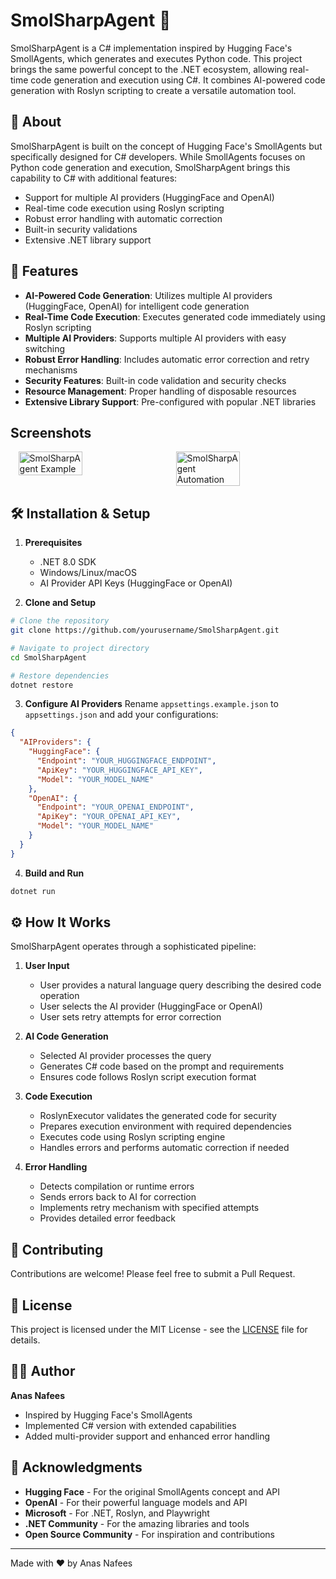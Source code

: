 # SmolSharpAgent 🤖

SmolSharpAgent is a C# implementation inspired by Hugging Face's SmollAgents, which generates and executes Python code. This project brings the same powerful concept to the .NET ecosystem, allowing real-time code generation and execution using C#. It combines AI-powered code generation with Roslyn scripting to create a versatile automation tool.

## 🌟 About

SmolSharpAgent is built on the concept of Hugging Face's SmollAgents but specifically designed for C# developers. While SmollAgents focuses on Python code generation and execution, SmolSharpAgent brings this capability to C# with additional features:

- Support for multiple AI providers (HuggingFace and OpenAI)
- Real-time code execution using Roslyn scripting
- Robust error handling with automatic correction
- Built-in security validations
- Extensive .NET library support

## 🌟 Features

- **AI-Powered Code Generation**: Utilizes multiple AI providers (HuggingFace, OpenAI) for intelligent code generation
- **Real-Time Code Execution**: Executes generated code immediately using Roslyn scripting
- **Multiple AI Providers**: Supports multiple AI providers with easy switching
- **Robust Error Handling**: Includes automatic error correction and retry mechanisms
- **Security Features**: Built-in code validation and security checks
- **Resource Management**: Proper handling of disposable resources
- **Extensive Library Support**: Pre-configured with popular .NET libraries

## Screenshots

<div style="display: flex; justify-content: space-around;">
  <img src="https://i.ibb.co/CKL4H7VK/Smolsharpagent-example.png" alt="SmolSharpAgent Example" width="45%" />
  <img src="https://i.ibb.co/MkQsK6yw/smolsharp-exmple-automation.png" alt="SmolSharpAgent Automation" width="45%" />
</div>

## 🛠️ Installation & Setup

1. **Prerequisites**
   - .NET 8.0 SDK
   - Windows/Linux/macOS
   - AI Provider API Keys (HuggingFace or OpenAI)

2. **Clone and Setup**
```bash
# Clone the repository
git clone https://github.com/yourusername/SmolSharpAgent.git

# Navigate to project directory
cd SmolSharpAgent

# Restore dependencies
dotnet restore
```

3. **Configure AI Providers**
Rename `appsettings.example.json` to `appsettings.json` and add your configurations:
```json
{
  "AIProviders": {
    "HuggingFace": {
      "Endpoint": "YOUR_HUGGINGFACE_ENDPOINT",
      "ApiKey": "YOUR_HUGGINGFACE_API_KEY",
      "Model": "YOUR_MODEL_NAME"
    },
    "OpenAI": {
      "Endpoint": "YOUR_OPENAI_ENDPOINT",
      "ApiKey": "YOUR_OPENAI_API_KEY",
      "Model": "YOUR_MODEL_NAME"
    }
  }
}
```

4. **Build and Run**
```bash
dotnet run
```

## ⚙️ How It Works

SmolSharpAgent operates through a sophisticated pipeline:

1. **User Input**
   - User provides a natural language query describing the desired code operation
   - User selects the AI provider (HuggingFace or OpenAI)
   - User sets retry attempts for error correction

2. **AI Code Generation**
   - Selected AI provider processes the query
   - Generates C# code based on the prompt and requirements
   - Ensures code follows Roslyn script execution format

3. **Code Execution**
   - RoslynExecutor validates the generated code for security
   - Prepares execution environment with required dependencies
   - Executes code using Roslyn scripting engine
   - Handles errors and performs automatic correction if needed

4. **Error Handling**
   - Detects compilation or runtime errors
   - Sends errors back to AI for correction
   - Implements retry mechanism with specified attempts
   - Provides detailed error feedback

## 🤝 Contributing

Contributions are welcome! Please feel free to submit a Pull Request.

## 📝 License

This project is licensed under the MIT License - see the [LICENSE](LICENSE) file for details.

## 👨‍💻 Author

**Anas Nafees**
- Inspired by Hugging Face's SmollAgents
- Implemented C# version with extended capabilities
- Added multi-provider support and enhanced error handling

## 🙏 Acknowledgments

- **Hugging Face** - For the original SmollAgents concept and API
- **OpenAI** - For their powerful language models and API
- **Microsoft** - For .NET, Roslyn, and Playwright
- **.NET Community** - For the amazing libraries and tools
- **Open Source Community** - For inspiration and contributions

---

Made with ❤️ by Anas Nafees 
